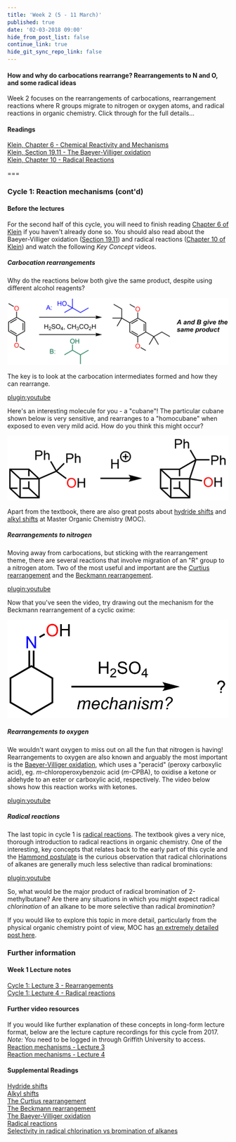 ```yaml
---
title: 'Week 2 (5 - 11 March)'
published: true
date: '02-03-2018 09:00'
hide_from_post_list: false
continue_link: true
hide_git_sync_repo_link: false
---
```


#### How and why do carbocations rearrange? Rearrangements to N and O, and some radical ideas
Week 2 focuses on the rearrangements of carbocations, rearrangement reactions where R groups migrate to nitrogen or oxygen atoms, and radical reactions in organic chemistry. Click through for the full details...

#### Readings
[Klein, Chapter 6 - Chemical Reactivity and Mechanisms](https://ebookcentral-proquest-com.libraryproxy.griffith.edu.au/lib/griffith/reader.action?docID=4806589&ppg=246)  
[Klein, Section 19.11 - The Baeyer-Villiger oxidation](https://ebookcentral-proquest-com.libraryproxy.griffith.edu.au/lib/griffith/reader.action?docID=4806589&ppg=901)  
[Klein, Chapter 10 - Radical Reactions](https://ebookcentral-proquest-com.libraryproxy.griffith.edu.au/lib/griffith/reader.action?docID=4806589&ppg=455)  

===

### Cycle 1: Reaction mechanisms (cont'd)  

#### Before the lectures  

For the second half of this cycle, you will need to finish reading [Chapter 6 of Klein]((https://ebookcentral-proquest-com.libraryproxy.griffith.edu.au/lib/griffith/reader.action?docID=4806589&ppg=246)) if you haven't already done so. You should also read about the Baeyer-Villiger oxidation ([Section 19.11](https://ebookcentral-proquest-com.libraryproxy.griffith.edu.au/lib/griffith/reader.action?docID=4806589&ppg=901)) and radical reactions ([Chapter 10 of Klein](https://ebookcentral-proquest-com.libraryproxy.griffith.edu.au/lib/griffith/reader.action?docID=4806589&ppg=455)) and watch the following _Key Concept_ videos.  

##### Carbocation rearrangements  
Why do the reactions below both give the same product, despite using different alcohol reagents?

![Friedel-Crafts reactions with different alcohol reagents, that give the same product](FC-same-product.png "Same product from two different alcohols")  

The key is to look at the carbocation intermediates formed and how they can rearrange.  

[plugin:youtube](https://youtu.be/W6ZMWTLAkU4)  

Here's an interesting molecule for you - a "cubane"! The particular cubane shown below is very sensitive, and rearranges to a "homocubane" when exposed to even very mild acid. How do you think this might occur?  

![A cubane rearranges to a homocubane](cubane-rearrangement.png "How does this happen?")  

Apart from the textbook, there are also great posts about [hydride shifts](https://www.masterorganicchemistry.com/2012/08/15/rearrangement-reactions-1-hydride-shifts/) and [alkyl shifts](https://www.masterorganicchemistry.com/2012/08/22/rearrangement-reactions-2-alkyl-shifts/) at Master Organic Chemistry (MOC).  

##### Rearrangements to nitrogen  

Moving away from carbocations, but sticking with the rearrangement theme, there are several reactions that involve migration of an "R" group to a nitrogen atom. Two of the most useful and important are the [Curtius rearrangement](https://www.masterorganicchemistry.com/2017/09/19/hofmann-and-curtius-rearrangements/) and the [Beckmann rearrangement](https://www.masterorganicchemistry.com/reaction-guide/beckmann-rearrangement/).

[plugin:youtube](https://youtu.be/3YZzRZWObJg)  

Now that you've seen the video, try drawing out the mechanism for the Beckmann rearrangement of a cyclic oxime:  

![Beckmann rearrangement of a cyclic oxime](cyclic-beckmann.png "Can you draw the product and mechanism for this Beckmann rearrangement?")  

##### Rearrangements to oxygen  

We wouldn't want oxygen to miss out on all the fun that nitrogen is having! Rearrangements to oxygen are also known and arguably the most important is the [Baeyer-Villiger oxidation](https://www.name-reaction.com/baeyer-villiger-oxidation), which uses a "peracid" (peroxy carboxylic acid), eg. _m_-chloroperoxybenzoic acid (_m_-CPBA), to oxidise a ketone or aldehyde to an ester or carboxylic acid, respectively. The video below shows how this reaction works with ketones.  

[plugin:youtube](https://youtu.be/FIJ7N1DXLwU)  

##### Radical reactions  

The last topic in cycle 1 is [radical reactions](https://www.masterorganicchemistry.com/2013/12/09/in-summary-free-radicals/). The textbook gives a very nice, thorough introduction to radical reactions in organic chemistry. One of the interesting, key concepts that relates back to the early part of this cycle and the [Hammond postulate](https://www.youtube.com/watch?v=Et0Y7z-sLUg) is the curious observation that radical chlorinations of alkanes are generally much less selective than radical brominations:  

[plugin:youtube](https://youtu.be/c5enwHzAwmA)  

So, what would be the major product of radical bromination of 2-methylbutane? Are there any situations in which you might expect radical _chlorination_ of an alkane to be more selective than radical _bromination_?

If you would like to explore this topic in more detail, particularly from the physical organic chemistry point of view, MOC has [an extremely detailed post here](https://www.masterorganicchemistry.com/2013/10/31/selectivity-in-free-radical-reactions-bromine-vs-chlorine/).

### Further information  

#### Week 1 Lecture notes  
[Cycle 1: Lecture 3 - Rearrangements](https://bblearn.griffith.edu.au/webapps/login/?action=login&new_loc=%2Fbbcswebdav%2Fxid-22480861_1)  
[Cycle 1: Lecture 4 - Radical reactions](https://bblearn.griffith.edu.au/webapps/login/?action=login&new_loc=%2Fbbcswebdav%2Fxid-22480863_1)  

#### Further video resources  
If you would like further explanation of these concepts in long-form lecture format, below are the lecture capture recordings for this cycle from 2017. _Note:_ You need to be logged in through Griffith University to access.  
[Reaction mechanisms - Lecture 3](https://echo360.org.au/media/6bff5d81-a306-4fc2-b14a-261ef1c5fb9f/public)  
[Reaction mechanisms - Lecture 4](https://echo360.org.au/media/be7fea5b-6080-45ed-b642-71e56253c669/public)  

#### Supplemental Readings  
[Hydride shifts](https://www.masterorganicchemistry.com/2012/08/15/rearrangement-reactions-1-hydride-shifts/)  
[Alkyl shifts](https://www.masterorganicchemistry.com/2012/08/22/rearrangement-reactions-2-alkyl-shifts/)  
[The Curtius rearrangement](https://www.masterorganicchemistry.com/2017/09/19/hofmann-and-curtius-rearrangements/)  
[The Beckmann rearrangement](https://www.masterorganicchemistry.com/reaction-guide/beckmann-rearrangement/)  
[The Baeyer-Villiger oxidation](https://www.name-reaction.com/baeyer-villiger-oxidation)  
[Radical reactions](https://www.masterorganicchemistry.com/2013/12/09/in-summary-free-radicals/)  
[Selectivity in radical chlorination vs bromination of alkanes](https://www.masterorganicchemistry.com/2013/10/31/selectivity-in-free-radical-reactions-bromine-vs-chlorine/)  
